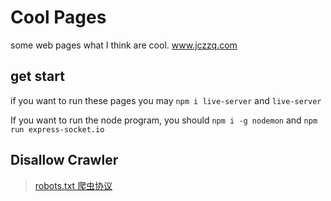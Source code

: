 # Cool Pages
some web pages what I think are cool. 
www.jczzq.com

## get start
if you want to run these pages you may
`npm i live-server` and `live-server`

If you want to run the node program, you should
`npm i -g nodemon` and `npm run express-socket.io`


## Disallow Crawler
> [robots.txt 爬虫协议](https://baike.baidu.com/item/robots%E5%8D%8F%E8%AE%AE/2483797?fromtitle=robots.txt&fromid=9518761)

